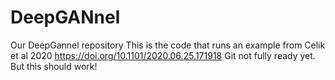 # DeepGANnel
Our DeepGannel repository
This is the code that runs an example from Celik et al 2020 https://doi.org/10.1101/2020.06.25.171918
Git not fully ready yet. But this should work!
